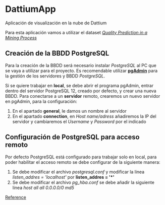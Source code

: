 # DattiumApp
Aplicación de visualización en la nube de Dattium

Para esta aplicación vamos a utilizar el dataset *[Quality Prediction in a Mining Process](https://www.kaggle.com/edumagalhaes/quality-prediction-in-a-mining-process#MiningProcess_Flotation_Plant_Database.csv)*

## Creación de la BBDD PostgreSQL

Para la creación de la BBDD será necesario instalar *PostgreSQL* al PC que se vaya a utilizar para el proyecto. Es recomendable utilizar [**pgAdmin**](https://www.pgadmin.org/download/) para la gestión de los servidores y BBDD *PostgreSQL*.

Si se quiere trabajar en **local**, se debe abrir el programa pgAdmin, entrar dentro del servidor PostgreSQL 12, creado por defecto, y crear una nueva BBDD. Para conectarse a un **servidor** remoto, crearemos un nuevo servidor en pgAdmin, para la configuración:
  1. En el apartado **general**, le damos un nombre al servidor
  2. En el apartado **connection**, en *Host name/adress* añadiremos la IP del servidor y cambiaremos el *Username* y *Password* por el indicado

## Configuración de PostgreSQL para acceso remoto

Por defecto PostgreSQL está configurado para trabajar solo en local, para poder habilitar el acceso remoto se debe configurar de la siguiente manera:
  1. Se debe modificar el archivo *postgresql.conf* y modificar la linea *listen_addres = 'localhost'* por **listen_addres = '*'**
  2. Se debe modificar el archivo *pg_hba.conf* se debe añadir la siguiente linea *host all all 0.0.0.0/0 md5*
  
  
[Reference](https://blog.bigbinary.com/2016/01/23/configure-postgresql-to-allow-remote-connection.html)
